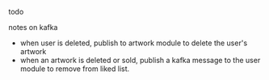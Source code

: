 todo

notes on kafka

- when user is deleted, publish to artwork module to delete the user's artwork
- when an artwork is deleted or sold, publish a kafka message to the user module to remove from liked list. 